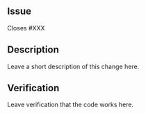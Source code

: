 ## Issue

Closes #XXX

## Description

Leave a short description of this change here.

## Verification

Leave verification that the code works here.